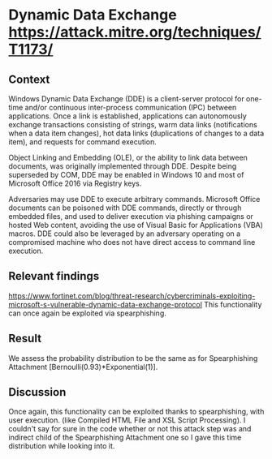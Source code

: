 # Dynamic Data Exchange https://attack.mitre.org/techniques/T1173/

## Context 
Windows Dynamic Data Exchange (DDE) is a client-server protocol for one-time and/or continuous inter-process communication (IPC) between applications. Once a link is established, applications can autonomously exchange transactions consisting of strings, warm data links (notifications when a data item changes), hot data links (duplications of changes to a data item), and requests for command execution.

Object Linking and Embedding (OLE), or the ability to link data between documents, was originally implemented through DDE. Despite being superseded by COM, DDE may be enabled in Windows 10 and most of Microsoft Office 2016 via Registry keys. 

Adversaries may use DDE to execute arbitrary commands. Microsoft Office documents can be poisoned with DDE commands, directly or through embedded files, and used to deliver execution via phishing campaigns or hosted Web content, avoiding the use of Visual Basic for Applications (VBA) macros.  DDE could also be leveraged by an adversary operating on a compromised machine who does not have direct access to command line execution.

## Relevant findings

https://www.fortinet.com/blog/threat-research/cybercriminals-exploiting-microsoft-s-vulnerable-dynamic-data-exchange-protocol
This functionality can once again be exploited via spearphishing. 

## Result 

We assess the probability distribution to be the same as for Spearphishing Attachment [Bernoulli(0.93)*Exponential(1)].

## Discussion

Once again, this functionality can be exploited thanks to spearphishing, with user execution. (like Compiled HTML File and XSL Script Processing). I couldn't say for sure in the code whether or not this attack step was and indirect child of the Spearphishing Attachment one so I gave this time distribution while looking into it.